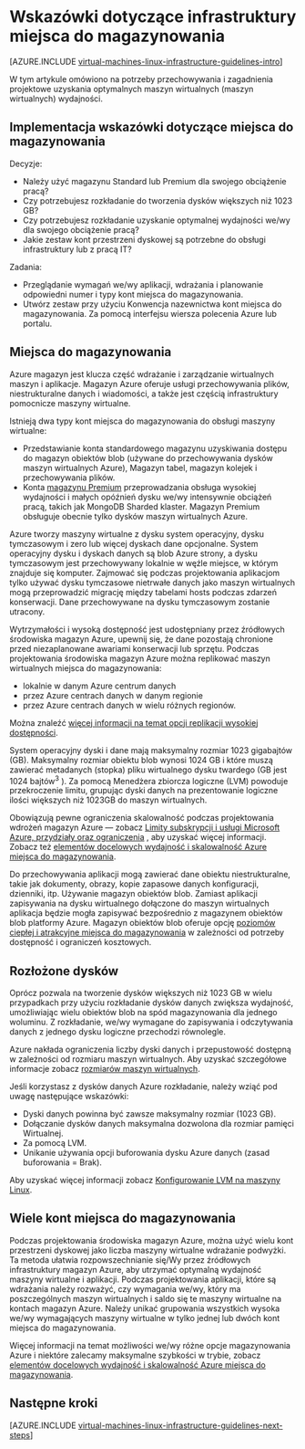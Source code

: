 <properties
    pageTitle="Wskazówki dotyczące rozwiązania magazynowania | Microsoft Azure"
    description="Informacje na temat ważnych wskazówek projektowanie i wdrażanie wdrażania rozwiązania miejsca do magazynowania w usługach Azure infrastruktury."
    documentationCenter=""
    services="virtual-machines-linux"
    authors="iainfoulds"
    manager="timlt"
    editor=""
    tags="azure-resource-manager"/>

<tags
    ms.service="virtual-machines-linux"
    ms.workload="infrastructure-services"
    ms.tgt_pltfrm="vm-linux"
    ms.devlang="na"
    ms.topic="article"
    ms.date="09/08/2016"
    ms.author="iainfou"/>

# <a name="storage-infrastructure-guidelines"></a>Wskazówki dotyczące infrastruktury miejsca do magazynowania

[AZURE.INCLUDE [virtual-machines-linux-infrastructure-guidelines-intro](../../includes/virtual-machines-linux-infrastructure-guidelines-intro.md)] 

W tym artykule omówiono na potrzeby przechowywania i zagadnienia projektowe uzyskania optymalnych maszyn wirtualnych (maszyn wirtualnych) wydajności.


## <a name="implementation-guidelines-for-storage"></a>Implementacja wskazówki dotyczące miejsca do magazynowania

Decyzje:

- Należy użyć magazynu Standard lub Premium dla swojego obciążenie pracą?
- Czy potrzebujesz rozkładanie do tworzenia dysków większych niż 1023 GB?
- Czy potrzebujesz rozkładanie uzyskanie optymalnej wydajności we/wy dla swojego obciążenie pracą?
- Jakie zestaw kont przestrzeni dyskowej są potrzebne do obsługi infrastruktury lub z pracą IT?

Zadania:

- Przeglądanie wymagań we/wy aplikacji, wdrażania i planowanie odpowiedni numer i typy kont miejsca do magazynowania.
- Utwórz zestaw przy użyciu Konwencja nazewnictwa kont miejsca do magazynowania. Za pomocą interfejsu wiersza polecenia Azure lub portalu.


## <a name="storage"></a>Miejsca do magazynowania

Azure magazyn jest klucza część wdrażanie i zarządzanie wirtualnych maszyn i aplikacje. Magazyn Azure oferuje usługi przechowywania plików, niestrukturalne danych i wiadomości, a także jest częścią infrastruktury pomocnicze maszyny wirtualne.

Istnieją dwa typy kont miejsca do magazynowania do obsługi maszyny wirtualne:

- Przedstawianie konta standardowego magazynu uzyskiwania dostępu do magazyn obiektów blob (używane do przechowywania dysków maszyn wirtualnych Azure), Magazyn tabel, magazyn kolejek i przechowywania plików.
- Konta [magazynu Premium](../storage/storage-premium-storage.md) przeprowadzania obsługa wysokiej wydajności i małych opóźnień dysku we/wy intensywnie obciążeń pracą, takich jak MongoDB Sharded klaster. Magazyn Premium obsługuje obecnie tylko dysków maszyn wirtualnych Azure.

Azure tworzy maszyny wirtualne z dysku system operacyjny, dysku tymczasowym i zero lub więcej dyskach dane opcjonalne. System operacyjny dysku i dyskach danych są blob Azure strony, a dysku tymczasowym jest przechowywany lokalnie w węźle miejsce, w którym znajduje się komputer. Zajmować się podczas projektowania aplikacjom tylko używać dysku tymczasowe nietrwałe danych jako maszyn wirtualnych mogą przeprowadzić migrację między tabelami hosts podczas zdarzeń konserwacji. Dane przechowywane na dysku tymczasowym zostanie utracony.

Wytrzymałości i wysoką dostępność jest udostępniany przez źródłowych środowiska magazyn Azure, upewnij się, że dane pozostają chronione przed niezaplanowane awariami konserwacji lub sprzętu. Podczas projektowania środowiska magazyn Azure można replikować maszyn wirtualnych miejsca do magazynowania:

- lokalnie w danym Azure centrum danych
- przez Azure centrach danych w danym regionie
- przez Azure centrach danych w wielu różnych regionów.

Można znaleźć [więcej informacji na temat opcji replikacji wysokiej dostępności](../storage/storage-introduction.md#replication-for-durability-and-high-availability).

System operacyjny dyski i dane mają maksymalny rozmiar 1023 gigabajtów (GB). Maksymalny rozmiar obiektu blob wynosi 1024 GB i które muszą zawierać metadanych (stopka) pliku wirtualnego dysku twardego (GB jest 1024 bajtów<sup>3</sup> ). Za pomocą Menedżera zbiorcza logiczne (LVM) powoduje przekroczenie limitu, grupując dyski danych na prezentowanie logiczne ilości większych niż 1023GB do maszyn wirtualnych.

Obowiązują pewne ograniczenia skalowalność podczas projektowania wdrożeń magazyn Azure — zobacz [Limity subskrypcji i usługi Microsoft Azure, przydziały oraz ograniczenia](azure-subscription-service-limits.md#storage-limits) , aby uzyskać więcej informacji. Zobacz też [elementów docelowych wydajność i skalowalność Azure miejsca do magazynowania](../storage/storage-scalability-targets.md).

Do przechowywania aplikacji mogą zawierać dane obiektu niestrukturalne, takie jak dokumenty, obrazy, kopie zapasowe danych konfiguracji, dzienniki, itp. Używanie magazyn obiektów blob. Zamiast aplikacji zapisywania na dysku wirtualnego dołączone do maszyn wirtualnych aplikacja będzie mogła zapisywać bezpośrednio z magazynem obiektów blob platformy Azure. Magazyn obiektów blob oferuje opcję [poziomów ciepłej i atrakcyjne miejsca do magazynowania](../storage/storage-blob-storage-tiers.md) w zależności od potrzeby dostępność i ograniczeń kosztowych.


## <a name="striped-disks"></a>Rozłożone dysków
Oprócz pozwala na tworzenie dysków większych niż 1023 GB w wielu przypadkach przy użyciu rozkładanie dysków danych zwiększa wydajność, umożliwiając wielu obiektów blob na spód magazynowania dla jednego woluminu. Z rozkładanie, we/wy wymagane do zapisywania i odczytywania danych z jednego dysku logiczne przechodzi równolegle.

Azure nakłada ograniczenia liczby dyski danych i przepustowość dostępną w zależności od rozmiaru maszyn wirtualnych. Aby uzyskać szczegółowe informacje zobacz [rozmiarów maszyn wirtualnych](virtual-machines-linux-sizes.md).

Jeśli korzystasz z dysków danych Azure rozkładanie, należy wziąć pod uwagę następujące wskazówki:

- Dyski danych powinna być zawsze maksymalny rozmiar (1023 GB).
- Dołączanie dysków danych maksymalna dozwolona dla rozmiar pamięci Wirtualnej.
- Za pomocą LVM.
- Unikanie używania opcji buforowania dysku Azure danych (zasad buforowania = Brak).

Aby uzyskać więcej informacji zobacz [Konfigurowanie LVM na maszyny Linux](virtual-machines-linux-configure-lvm.md).


## <a name="multiple-storage-accounts"></a>Wiele kont miejsca do magazynowania

Podczas projektowania środowiska magazyn Azure, można użyć wielu kont przestrzeni dyskowej jako liczba maszyny wirtualne wdrażanie podwyżki. Ta metoda ułatwia rozpowszechnianie się/Wy przez źródłowych infrastruktury magazyn Azure, aby utrzymać optymalną wydajność maszyny wirtualne i aplikacji. Podczas projektowania aplikacji, które są wdrażania należy rozważyć, czy wymagania we/wy, który ma poszczególnych maszyn wirtualnych i saldo się te maszyny wirtualne na kontach magazyn Azure. Należy unikać grupowania wszystkich wysoka we/wy wymagających maszyny wirtualne w tylko jednej lub dwóch kont miejsca do magazynowania.

Więcej informacji na temat możliwości we/wy różne opcje magazynowania Azure i niektóre zalecamy maksymalne szybkości w trybie, zobacz [elementów docelowych wydajność i skalowalność Azure miejsca do magazynowania](../storage/storage-scalability-targets.md).


## <a name="next-steps"></a>Następne kroki

[AZURE.INCLUDE [virtual-machines-linux-infrastructure-guidelines-next-steps](../../includes/virtual-machines-linux-infrastructure-guidelines-next-steps.md)] 
